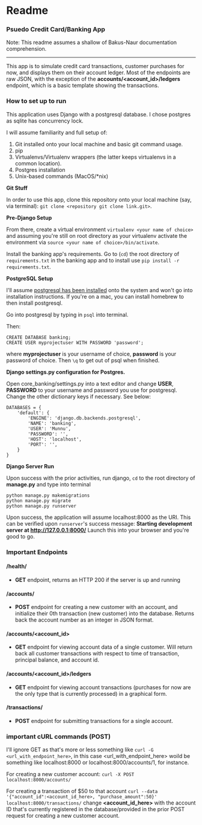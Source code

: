 # Readme
### Psuedo Credit Card/Banking App
Note: This readme assumes a shallow of Bakus-Naur documentation comprehension.

---
This app is to simulate credit card transactions, customer purchases for now, and displays them on their account ledger. Most of the endpoints are raw JSON, with the exception of the **accounts/<account_id>/ledgers** endpoint, which is a basic template showing the transactions.

### How to set up to run
This application uses Django with a postgresql database. I chose postgres as sqlite has concurrency lock.

I will assume familiarity and full setup of:

1. Git installed onto your local machine and basic git command usage.
2. pip
2. Virtualenvs/Virtualenv wrappers (the latter keeps virtualenvs in a common location).
3. Postgres installation
3. Unix-based commands (MacOS/*nix)

**Git Stuff**

In order to use this app, clone this repository onto your local machine (say, via terminal): `git clone <repository git clone link.git>`.

**Pre-Django Setup**

From there, create a virtual environment `virtualenv <your name of choice>` and assuming you're still on root directory as your virtualenv activate the environment via `source <your name of choice>/bin/activate`.

Install the banking app's requirements. Go to (`cd`) the root directory of `requirements.txt` in the banking app and to install use `pip install -r requirements.txt`.

**PostgreSQL Setup**

I'll assume [postgresql has been installed](https://www.postgresql.org/download/) onto the system and won't go into installation instructions. If you're on a mac, you can install homebrew to then install postgresql. 

Go into postgresql by typing in `psql` into terminal.

Then:

```
CREATE DATABASE banking;
CREATE USER myprojectuser WITH PASSWORD 'password';
```
where **myprojectuser** is your username of choice, **password** is your password of choice.
Then `\q` to get out of psql when finished.

**Django settings.py configuration for Postgres.**

Open core_banking/settings.py into a text editor and change **USER**, **PASSWORD** to your username and password you use for postgresql. Change the other dictionary keys if necessary. See below:

```
DATABASES = {
    'default': {
        'ENGINE': 'django.db.backends.postgresql',
        'NAME': 'banking',
        'USER': 'Munnu',
        'PASSWORD': '',
        'HOST': 'localhost',
        'PORT': '',
    }
}
```

**Django Server Run**

Upon success with the prior activities, run django, `cd` to the root directory of **manage.py** and type into terminal

```
python manage.py makemigrations 
python manage.py migrate
python manage.py runserver
```
Upon success, the application will assume localhost:8000 as the URI. This can be verified upon `runserver`'s success message: **Starting development server at http://127.0.0.1:8000/** Launch this into your browser and you're good to go.

### Important Endpoints

#### /health/ 
- **GET** endpoint, returns an HTTP 200 if the server is up and running

#### /accounts/ 
- **POST** endpoint for creating a new customer with an account, and initialize their 0th transaction (new customer) into the database. Returns back the account number as an integer in JSON format.
#### /accounts/<account_id>
- **GET** endpoint for viewing account data of a single customer. Will return back all customer transactions with respect to time of transaction, principal balance, and account id.
#### /accounts/<account_id>/ledgers 
- **GET** endpoint for viewing account transactions (purchases for now are the only type that is currently processed) in a graphical form.

#### /transactions/ 
- **POST** endpoint for submitting transactions for a single account.

### important cURL commands (POST)
I'll ignore GET as that's more or less something like `curl -G <url_with_endpoint_here>`, in this case <url_with_endpoint_here> woild be something like localhost:8000 or localhost:8000/accounts/1, for instance.

For creating a new customer account:
`curl -X POST localhost:8000/accounts/`

For creating a transaction of $50 to that account
`curl --data '{"account_id":<account_id_here>, "purchase_amount":50}' localhost:8000/transactions/` change **<account_id_here>** with the account ID that's currently registered in the database/provided in the prior POST request for creating a new customer account.


